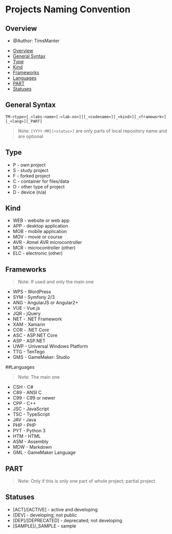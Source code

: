 # Projects Naming Convention

## Overview

* @Author: TimsManter

<!-- TOC -->

- [Overview](#overview)
- [General Syntax](#general-syntax)
- [Type](#type)
- [Kind](#kind)
- [Frameworks](#frameworks)
- [Languages](#languages)
- [PART](#part)
- [Statuses](#statuses)

<!-- /TOC -->

## General Syntax

```
TM-<type>[_<labs-name>[-<lab-no>]][_<codename>][_<kind>][_<framework>][_<lang>][_PART]
```

> Note: `[YYYY-MM][<status>]` are only parts of local repository name and are optional

## Type

* P - own project
* S - study project
* F - forked project
* C - container for files/data
* O - other type of project
* D - device (n/a)

## Kind

* WEB - website or web app
* APP - desktop application
* MOB - mobile application
* MOV - movie or course
* AVR - Atmel AVR microcontroller
* MCR - microcontroller (other)
* ELC - electronic (other)

## Frameworks

> Note: If used and only the main one

* WPS - WordPress
* SYM - Symfony 2/3
* ANG - AngularJS or Angular2+
* VUE - Vue.js
* JQR - jQuery
* NET - .NET Framework
* XAM - Xamarin
* COR - .NET Core
* ASC - ASP.NET Core
* ASP - ASP.NET
* UWP - Universal Windows Platform
* TTG - TenTego
* GMS - GameMaker: Studio

##Languages

> Note: The main one

* CSH - C#
* C89 - ANSI C
* C99 - C99 or newer
* CPP - C++
* JSC - JavaScript
* TSC - TypeScript
* JAV - Java
* PHP - PHP
* PYT - Python 3
* HTM - HTML
* ASM - Assembly
* MDW - Markdown
* GML - GameMaker Language

## PART

> Note: Only if this is only one part of whole project; partial project

## Statuses

* [ACT]/[ACTIVE] - active and developing
* [DEV] - developing; not public
* [DEP]/[DEPRECATED] - deprecated; not developing
* [SAMPLE]/_SAMPLE - sample